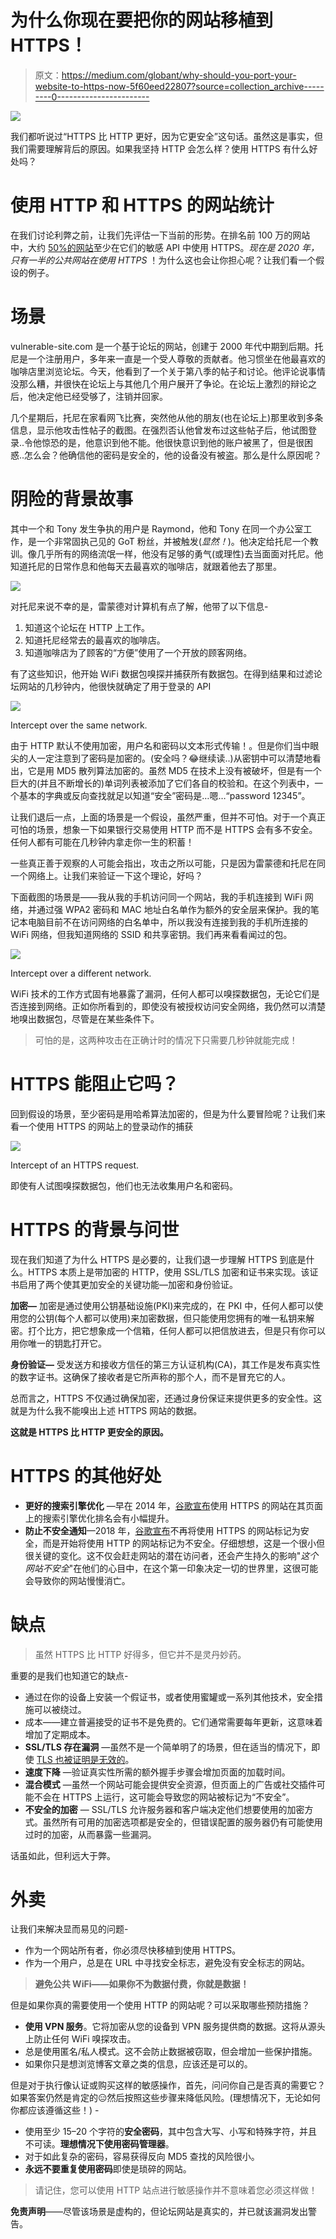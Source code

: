 # 为什么你现在要把你的网站移植到 HTTPS！

> 原文：<https://medium.com/globant/why-should-you-port-your-website-to-https-now-5f60eed22807?source=collection_archive---------0----------------------->

![](img/4a715163731ff636536c1309085c5ac9.png)

我们都听说过“HTTPS 比 HTTP 更好，因为它更安全”这句话。虽然这是事实，但我们需要理解背后的原因。如果我坚持 HTTP 会怎么样？使用 HTTPS 有什么好处吗？

# **使用 HTTP 和 HTTPS 的网站统计**

在我们讨论利弊之前，让我们先评估一下当前的形势。在排名前 100 万的网站中，大约 [50%的网站](https://statoperator.com/research/https-usage-statistics-on-top-websites/)至少在它们的敏感 API 中使用 HTTPS。*现在是 2020 年，只有一半的公共网站在使用 HTTPS* ！为什么这也会让你担心呢？让我们看一个假设的例子。

# **场景**

vulnerable-site.com 是一个基于论坛的网站，创建于 2000 年代中期到后期。托尼是一个注册用户，多年来一直是一个受人尊敬的贡献者。他习惯坐在他最喜欢的咖啡店里浏览论坛。今天，他看到了一个关于第八季的帖子和讨论。他评论说事情没那么糟，并很快在论坛上与其他几个用户展开了争论。在论坛上激烈的辩论之后，他决定他已经受够了，注销并回家。

几个星期后，托尼在家看网飞比赛，突然他从他的朋友(也在论坛上)那里收到多条信息，显示他攻击性帖子的截图。在强烈否认他曾发布过这些帖子后，他试图登录..令他惊恐的是，他意识到他不能。他很快意识到他的账户被黑了，但是很困惑..怎么会？他确信他的密码是安全的，他的设备没有被盗。那么是什么原因呢？

# **阴险的背景故事**

其中一个和 Tony 发生争执的用户是 Raymond，他和 Tony 在同一个办公室工作，是一个非常固执己见的 GoT 粉丝，并被触发(*显然！*)。他决定给托尼一个教训。像几乎所有的网络流氓一样，他没有足够的勇气(或理性)去当面面对托尼。他知道托尼的日常作息和他每天去最喜欢的咖啡店，就跟着他去了那里。

![](img/d8106bde3c3377c02d861db12c9774e2.png)

对托尼来说不幸的是，雷蒙德对计算机有点了解，他带了以下信息-

1.  知道这个论坛在 HTTP 上工作。
2.  知道托尼经常去的最喜欢的咖啡店。
3.  知道咖啡店为了顾客的“方便”使用了一个开放的顾客网络。

有了这些知识，他开始 WiFi 数据包嗅探并捕获所有数据包。在得到结果和过滤论坛网站的几秒钟内，他很快就确定了用于登录的 API

![](img/abaee8d122eeb924e562f5a794e98450.png)

Intercept over the same network.

由于 HTTP 默认不使用加密，用户名和密码以文本形式传输！。但是你们当中眼尖的人一定注意到了密码是加密的。(安全吗？😂继续读..)从密钥中可以清楚地看出，它是用 MD5 散列算法加密的。虽然 MD5 在技术上没有被破坏，但是有一个巨大的(并且不断增长的)单词列表被添加了它们各自的校验和。在这个列表中，一个基本的字典或反向查找就足以知道“安全”密码是…嗯…“password 12345”。

让我们退后一点，上面的场景是一个假设，虽然严重，但并不可怕。对于一个真正可怕的场景，想象一下如果银行交易使用 HTTP 而不是 HTTPS 会有多不安全。任何人都有可能在几秒钟内拿走你一生的积蓄！

一些真正善于观察的人可能会指出，攻击之所以可能，只是因为雷蒙德和托尼在同一个网络上。让我们来验证一下这个理论，好吗？

下面截图的场景是——我从我的手机访问同一个网站，我的手机连接到 WiFi 网络，并通过强 WPA2 密码和 MAC 地址白名单作为额外的安全层来保护。我的笔记本电脑目前不在访问网络的白名单中，所以我没有连接到我的手机所连接的 WiFi 网络，但我知道网络的 SSID 和共享密钥。我们再来看看闻过的包。

![](img/2951a578c9bc7d581ceb9cee6c77a153.png)

Intercept over a different network.

WiFi 技术的工作方式固有地暴露了漏洞，任何人都可以嗅探数据包，无论它们是否连接到网络。正如你所看到的，即使没有被授权访问安全网络，我仍然可以清楚地嗅出数据包，尽管是在某些条件下。

> 可怕的是，这两种攻击在正确计时的情况下只需要几秒钟就能完成！

# HTTPS 能阻止它吗？

回到假设的场景，至少密码是用哈希算法加密的，但是为什么要冒险呢？让我们来看一个使用 HTTPS 的网站上的登录动作的捕获

![](img/9f7678a9e5392f9c1dd4525225db1f04.png)

Intercept of an HTTPS request.

即使有人试图嗅探数据包，他们也无法收集用户名和密码。

# **HTTPS 的背景与问世**

现在我们知道了为什么 HTTPS 是必要的，让我们退一步理解 HTTPS 到底是什么。HTTPS 本质上是带加密的 HTTP，使用 SSL/TLS 加密和证书来实现。该证书启用了两个使其更加安全的关键功能—加密和身份验证。

**加密—** 加密是通过使用公钥基础设施(PKI)来完成的，在 PKI 中，任何人都可以使用您的公钥(每个人都可以使用)来加密数据，但只能使用您拥有的唯一私钥来解密。打个比方，把它想象成一个信箱，任何人都可以把信放进去，但是只有你可以用你唯一的钥匙打开它。

**身份验证—** 受发送方和接收方信任的第三方认证机构(CA)，其工作是发布真实性的数字证书。这确保了接收者是它所声称的那个人，而不是冒充它的人。

总而言之，HTTPS 不仅通过确保加密，还通过身份保证来提供更多的安全性。这就是为什么我不能嗅出上述 HTTPS 网站的数据。

**这就是 HTTPS 比 HTTP 更安全的原因。**

# **HTTPS 的其他好处**

*   **更好的搜索引擎优化** —早在 2014 年，[谷歌宣布](http://searchengineland.com/google-starts-giving-ranking-boost-secure-httpsssl-sites-199446)使用 HTTPS 的网站在其页面上的搜索引擎优化排名会有小幅提升。
*   **防止不安全通知**—2018 年，[谷歌宣布](https://blog.chromium.org/2018/05/evolving-chromes-security-indicators.html)不再将使用 HTTPS 的网站标记为安全，而是开始将使用 HTTP 的网站标记为不安全。仔细想想，这是一个很小但很关键的变化。这不仅会赶走网站的潜在访问者，还会产生持久的影响"*这个网站不安全*"在他们的心目中，在这个第一印象决定一切的世界里，这很可能会导致你的网站慢慢消亡。

# **缺点**

> 虽然 HTTPS 比 HTTP 好得多，但它并不是灵丹妙药。

重要的是我们也知道它的缺点-

*   通过在你的设备上安装一个假证书，或者使用蜜罐或一系列其他技术，安全措施可以被绕过。
*   成本——建立普遍接受的证书不是免费的。它们通常需要每年更新，这意味着增加了定期成本。
*   **SSL/TLS 存在漏洞** —虽然不是一个简单明了的场景，但在适当的情况下，即使 [TLS 也被证明是无效的](https://us-cert.cisa.gov/ncas/alerts/TA14-290A)。
*   **速度下降** —验证真实性所需的额外握手步骤会增加页面的加载时间。
*   **混合模式** —虽然一个网站可能会提供安全资源，但页面上的广告或社交插件可能不会在 HTTPS 上运行，这可能会导致您的网站被标记为“不安全”。
*   **不安全的加密** — SSL/TLS 允许服务器和客户端决定他们想要使用的加密方式。虽然所有可用的加密选项都是安全的，但错误配置的服务器仍有可能使用过时的加密，从而暴露一些漏洞。

话虽如此，但利远大于弊。

# **外卖**

让我们来解决显而易见的问题-

*   作为一个网站所有者，你必须尽快移植到使用 HTTPS。
*   作为一个用户，总是在 URL 中寻找安全标志，避免没有安全标志的网站。

> **避免公共 WiFi——如果你不为数据付费，你就是数据！**

但是如果你真的需要使用一个使用 HTTP 的网站呢？可以采取哪些预防措施？

*   **使用 VPN 服务**。它将加密从您的设备到 VPN 服务提供商的数据。这将从源头上防止任何 WiFi 嗅探攻击。
*   总是使用匿名/私人模式。这不会防止数据被窃取，但会增加一些保护措施。
*   如果你只是想浏览博客文章之类的信息，应该还是可以的。

但是对于执行像认证或购买这样的敏感操作，首先，问问你自己是否真的需要它？如果答案仍然是肯定的😑然后按照这些步骤来降低风险。(理想情况下，无论如何你都应该遵循这些！) -

*   使用至少 15–20 个字符的**安全密码**，其中包含大写、小写和特殊字符，并且不可读。**理想情况下使用密码管理器**。
*   对于如此复杂的密码，容易获得反向 MD5 查找的风险很小。
*   **永远不要重复使用密码**即使是琐碎的网站。

> 请记住，您可以使用 HTTP 站点进行敏感操作并不意味着您必须这样做！

**免责声明**——尽管该场景是虚构的，但论坛网站是真实的，并已就该漏洞发出警告。